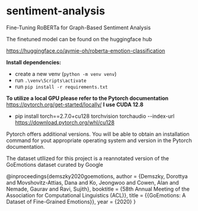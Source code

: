 # sentiment-analysis
Fine-Tuning RoBERTa for Graph-Based Sentiment Analysis

The finetuned model can be found on the huggingface hub

https://huggingface.co/aymie-oh/roberta-emotion-classification


**Install dependencies:**
- create a new venv (`python -m venv venv`)
- run `.\venv\Scripts\activate`
- run `pip install -r requirements.txt` 

**To utilize a local GPU please refer to the Pytorch documentation**
https://pytorch.org/get-started/locally/
**I use CUDA 12.8**
- pip install torch==2.7.0+cu128 torchvision torchaudio --index-url https://download.pytorch.org/whl/cu128

Pytorch offers additional versions. You will be able to obtain an installation command for yout appropriate operating system and version in the Pytorch documentation. 



The dataset utllized for this project is a reannotated version of the GoEmotions dataset curated by Google

@inproceedings{demszky2020goemotions,
 author = {Demszky, Dorottya and Movshovitz-Attias, Dana and Ko, Jeongwoo and Cowen, Alan and Nemade, Gaurav and Ravi, Sujith},
 booktitle = {58th Annual Meeting of the Association for Computational Linguistics (ACL)},
 title = {{GoEmotions: A Dataset of Fine-Grained Emotions}},
 year = {2020}
}

